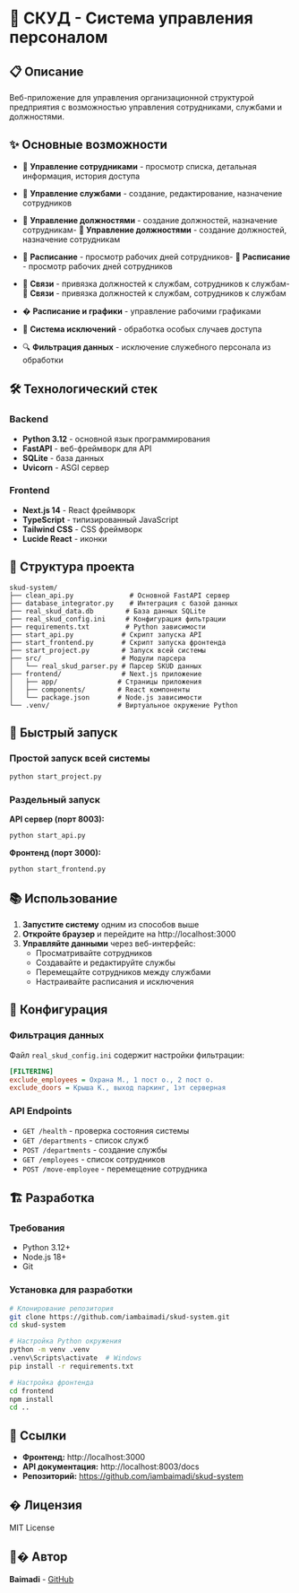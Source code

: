 # 🏢 СКУД - Система управления персоналом

## 📋 Описание

Веб-приложение для управления организационной структурой предприятия с возможностью управления сотрудниками, службами и должностями.

## ✨ Основные возможности

- 👥 **Управление сотрудниками** - просмотр списка, детальная информация, история доступа
- 🏢 **Управление службами** - создание, редактирование, назначение сотрудников

- 💼 **Управление должностями** - создание должностей, назначение сотрудникам- 💼 **Управление должностями** - создание должностей, назначение сотрудникам

- 📅 **Расписание** - просмотр рабочих дней сотрудников- 📅 **Расписание** - просмотр рабочих дней сотрудников

- 🔗 **Связи** - привязка должностей к службам, сотрудников к службам- 🔗 **Связи** - привязка должностей к службам, сотрудников к службам



- � **Расписание и графики** - управление рабочими графиками
- 🚫 **Система исключений** - обработка особых случаев доступа
- 🔍 **Фильтрация данных** - исключение служебного персонала из обработки

## 🛠️ Технологический стек

### Backend
- **Python 3.12** - основной язык программирования
- **FastAPI** - веб-фреймворк для API
- **SQLite** - база данных
- **Uvicorn** - ASGI сервер

### Frontend
- **Next.js 14** - React фреймворк
- **TypeScript** - типизированный JavaScript
- **Tailwind CSS** - CSS фреймворк
- **Lucide React** - иконки

## 📁 Структура проекта

```
skud-system/
├── clean_api.py              # Основной FastAPI сервер
├── database_integrator.py    # Интеграция с базой данных
├── real_skud_data.db        # База данных SQLite
├── real_skud_config.ini     # Конфигурация фильтрации
├── requirements.txt         # Python зависимости
├── start_api.py            # Скрипт запуска API
├── start_frontend.py       # Скрипт запуска фронтенда
├── start_project.py        # Запуск всей системы
├── src/                    # Модули парсера
│   └── real_skud_parser.py # Парсер SKUD данных
├── frontend/               # Next.js приложение
│   ├── app/               # Страницы приложения
│   ├── components/        # React компоненты
│   └── package.json       # Node.js зависимости
└── .venv/                 # Виртуальное окружение Python
```

## 🚀 Быстрый запуск

### Простой запуск всей системы

```bash
python start_project.py
```

### Раздельный запуск

**API сервер (порт 8003):**
```bash
python start_api.py
```

**Фронтенд (порт 3000):**
```bash
python start_frontend.py
```

## 📚 Использование

1. **Запустите систему** одним из способов выше
2. **Откройте браузер** и перейдите на http://localhost:3000
3. **Управляйте данными** через веб-интерфейс:
   - Просматривайте сотрудников
   - Создавайте и редактируйте службы
   - Перемещайте сотрудников между службами
   - Настраивайте расписания и исключения

## 🔧 Конфигурация

### Фильтрация данных

Файл `real_skud_config.ini` содержит настройки фильтрации:

```ini
[FILTERING]
exclude_employees = Охрана М., 1 пост о., 2 пост о.
exclude_doors = Крыша К., выход паркинг, 1эт серверная
```

### API Endpoints

- `GET /health` - проверка состояния системы
- `GET /departments` - список служб
- `POST /departments` - создание службы
- `GET /employees` - список сотрудников
- `POST /move-employee` - перемещение сотрудника

## 🏗️ Разработка

### Требования
- Python 3.12+
- Node.js 18+
- Git

### Установка для разработки

```bash
# Клонирование репозитория
git clone https://github.com/iambaimadi/skud-system.git
cd skud-system

# Настройка Python окружения
python -m venv .venv
.venv\Scripts\activate  # Windows
pip install -r requirements.txt

# Настройка фронтенда
cd frontend
npm install
cd ..
```

## 🔗 Ссылки

- **Фронтенд:** http://localhost:3000
- **API документация:** http://localhost:8003/docs
- **Репозиторий:** https://github.com/iambaimadi/skud-system

## � Лицензия

MIT License

## 👨‍� Автор

**Baimadi** - [GitHub](https://github.com/iambaimadi)